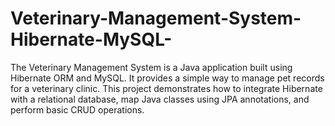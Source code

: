 # Veterinary-Management-System-Hibernate-MySQL-
The Veterinary Management System is a Java application built using Hibernate ORM and MySQL. It provides a simple way to manage pet records for a veterinary clinic.  This project demonstrates how to integrate Hibernate with a relational database, map Java classes using JPA annotations, and perform basic CRUD operations.
